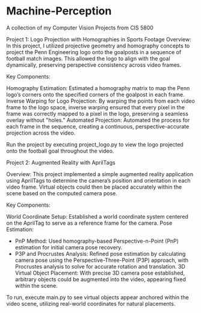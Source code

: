 # Machine-Perception
A collection of my Computer Vision Projects from CIS 5800

Project 1: Logo Projection with Homographies in Sports Footage
Overview:
In this project, I utilized projective geometry and homography concepts to project the Penn Engineering logo onto the goalposts in a sequence of football match images. This allowed the logo to align with the goal dynamically, preserving perspective consistency across video frames.

Key Components:

Homography Estimation: Estimated a homography matrix to map the Penn logo’s corners onto the specified corners of the goalpost in each frame.
Inverse Warping for Logo Projection: By warping the points from each video frame to the logo space, inverse warping ensured that every pixel in the frame was correctly mapped to a pixel in the logo, preserving a seamless overlay without "holes."
Automated Projection: Automated the process for each frame in the sequence, creating a continuous, perspective-accurate projection across the video.

Run the project by executing project_logo.py to view the logo projected onto the football goal throughout the video.

Project 2: Augmented Reality with AprilTags

Overview:
This project implemented a simple augmented reality application using AprilTags to determine the camera’s position and orientation in each video frame. Virtual objects could then be placed accurately within the scene based on the computed camera pose.

Key Components:

World Coordinate Setup: Established a world coordinate system centered on the AprilTag to serve as a reference frame for the camera.
Pose Estimation:
- PnP Method: Used homography-based Perspective-n-Point (PnP) estimation for initial camera pose recovery.
- P3P and Procrustes Analysis: Refined pose estimation by calculating camera pose using the Perspective-Three-Point (P3P) approach, with Procrustes analysis to solve for accurate rotation and translation.
3D Virtual Object Placement: With precise 3D camera pose established, arbitrary objects could be augmented into the video, appearing fixed within the scene.

To run, execute main.py to see virtual objects appear anchored within the video scene, utilizing real-world coordinates for natural placements.
